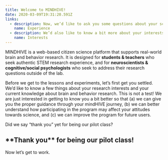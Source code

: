 ```yaml
---
title: Welcome to MINDHIVE!
date: 2020-03-09T19:31:20.591Z
links:
  - description: Now, we’d like to ask you some questions about your science experience and attitudes.
    name: Experience
  - description: We’d also like to know a bit more about your interests.
    name: Interests
---
```


MINDHIVE is a web-based citizen science platform that supports real-world brain and behavior research.
It is designed for **students & teachers** who seek authentic STEM research experience, and for **neuroscientists & cognitive/social psychologists** who seek to address their research questions outside of the lab.

Before we get to the lessons and experiments, let’s first get you settled. We’d like to know a few things about your research interests and your current knowledge about brain and behavior research. This is not a test! We are just interested in getting to know you a bit better so that (a) we can give you the proper guidance through your mindHIVE journey, (b) we can better understand how participating in the program may affect your attitudes towards science, and (c) we can improve the program for future users.

Did we say “thank you” yet for being our pilot class?

## \*\*Thank you** for being our pilot class!

Now let’s get to work.
